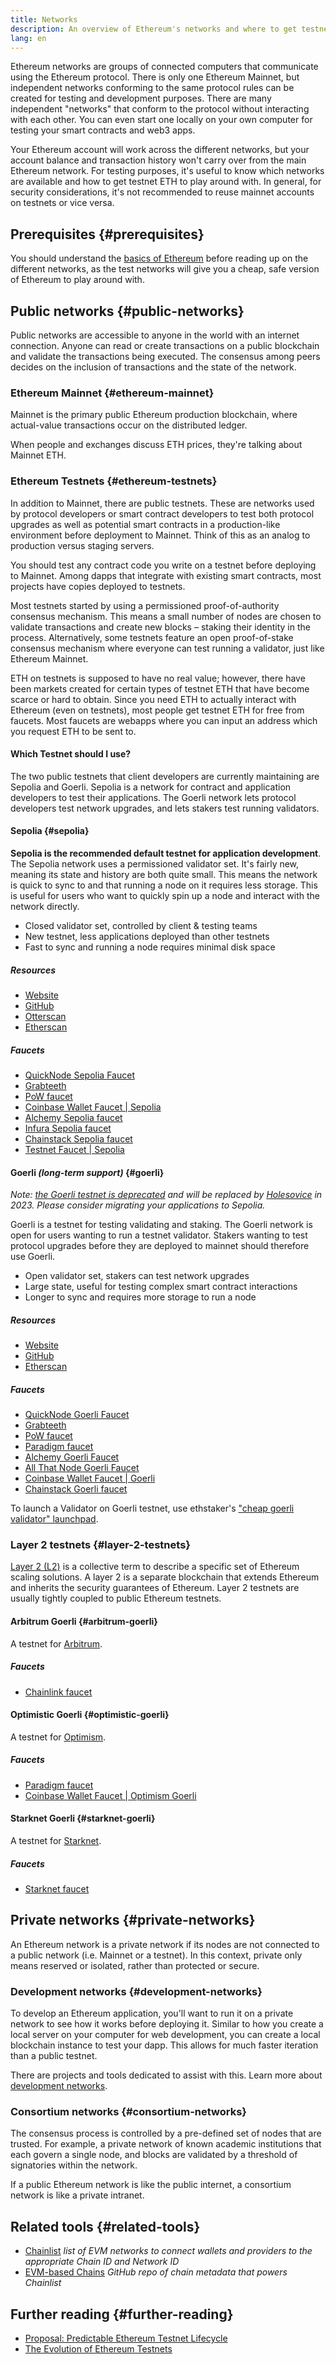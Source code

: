```yaml
---
title: Networks
description: An overview of Ethereum's networks and where to get testnet ether (ETH) for testing your application.
lang: en
---
```


Ethereum networks are groups of connected computers that communicate using the Ethereum protocol. There is only one Ethereum Mainnet, but independent networks conforming to the same protocol rules can be created for testing and development purposes. There are many independent "networks" that conform to the protocol without interacting with each other. You can even start one locally on your own computer for testing your smart contracts and web3 apps.

Your Ethereum account will work across the different networks, but your account balance and transaction history won't carry over from the main Ethereum network. For testing purposes, it's useful to know which networks are available and how to get testnet ETH to play around with. In general, for security considerations, it's not recommended to reuse mainnet accounts on testnets or vice versa.

## Prerequisites {#prerequisites}

You should understand the [basics of Ethereum](/developers/docs/intro-to-ethereum/) before reading up on the different networks, as the test networks will give you a cheap, safe version of Ethereum to play around with.

## Public networks {#public-networks}

Public networks are accessible to anyone in the world with an internet connection. Anyone can read or create transactions on a public blockchain and validate the transactions being executed. The consensus among peers decides on the inclusion of transactions and the state of the network.

### Ethereum Mainnet {#ethereum-mainnet}

Mainnet is the primary public Ethereum production blockchain, where actual-value transactions occur on the distributed ledger.

When people and exchanges discuss ETH prices, they're talking about Mainnet ETH.

### Ethereum Testnets {#ethereum-testnets}

In addition to Mainnet, there are public testnets. These are networks used by protocol developers or smart contract developers to test both protocol upgrades as well as potential smart contracts in a production-like environment before deployment to Mainnet. Think of this as an analog to production versus staging servers.

You should test any contract code you write on a testnet before deploying to Mainnet. Among dapps that integrate with existing smart contracts, most projects have copies deployed to testnets.

Most testnets started by using a permissioned proof-of-authority consensus mechanism. This means a small number of nodes are chosen to validate transactions and create new blocks – staking their identity in the process. Alternatively, some testnets feature an open proof-of-stake consensus mechanism where everyone can test running a validator, just like Ethereum Mainnet.

ETH on testnets is supposed to have no real value; however, there have been markets created for certain types of testnet ETH that have become scarce or hard to obtain. Since you need ETH to actually interact with Ethereum (even on testnets), most people get testnet ETH for free from faucets. Most faucets are webapps where you can input an address which you request ETH to be sent to.

#### Which Testnet should I use?

The two public testnets that client developers are currently maintaining are Sepolia and Goerli. Sepolia is a network for contract and application developers to test their applications. The Goerli network lets protocol developers test network upgrades, and lets stakers test running validators.

#### Sepolia {#sepolia}

**Sepolia is the recommended default testnet for application development**.
The Sepolia network uses a permissioned validator set. It's fairly new, meaning its state and history are both quite small. This means the network is quick to sync to and that running a node on it requires less storage. This is useful for users who want to quickly spin up a node and interact with the network directly.

- Closed validator set, controlled by client & testing teams
- New testnet, less applications deployed than other testnets
- Fast to sync and running a node requires minimal disk space

##### Resources

- [Website](https://sepolia.dev/)
- [GitHub](https://github.com/eth-clients/sepolia)
- [Otterscan](https://sepolia.otterscan.io/)
- [Etherscan](https://sepolia.etherscan.io)

##### Faucets

- [QuickNode Sepolia Faucet](https://faucet.quicknode.com/drip)
- [Grabteeth](https://grabteeth.xyz/)
- [PoW faucet](https://sepolia-faucet.pk910.de/)
- [Coinbase Wallet Faucet | Sepolia](https://coinbase.com/faucets/ethereum-sepolia-faucet)
- [Alchemy Sepolia faucet](https://sepoliafaucet.com/)
- [Infura Sepolia faucet](https://www.infura.io/faucet)
- [Chainstack Sepolia faucet](https://faucet.chainstack.com/sepolia-faucet)
- [Testnet Faucet | Sepolia](https://testnet-faucet.com/sepolia/)

#### Goerli _(long-term support)_ {#goerli}

_Note: [the Goerli testnet is deprecated](https://ethereum-magicians.org/t/proposal-predictable-ethereum-testnet-lifecycle/11575/17) and will be replaced by [Holesovice](https://github.com/eth-clients/holesovice) in 2023. Please consider migrating your applications to Sepolia._

Goerli is a testnet for testing validating and staking. The Goerli network is open for users wanting to run a testnet validator. Stakers wanting to test protocol upgrades before they are deployed to mainnet should therefore use Goerli.

- Open validator set, stakers can test network upgrades
- Large state, useful for testing complex smart contract interactions
- Longer to sync and requires more storage to run a node

##### Resources

- [Website](https://goerli.net/)
- [GitHub](https://github.com/eth-clients/goerli)
- [Etherscan](https://goerli.etherscan.io)

##### Faucets

- [QuickNode Goerli Faucet](https://faucet.quicknode.com/drip)
- [Grabteeth](https://grabteeth.xyz/)
- [PoW faucet](https://goerli-faucet.pk910.de/)
- [Paradigm faucet](https://faucet.paradigm.xyz/)
- [Alchemy Goerli Faucet](https://goerlifaucet.com/)
- [All That Node Goerli Faucet](https://www.allthatnode.com/faucet/ethereum.dsrv)
- [Coinbase Wallet Faucet | Goerli](https://coinbase.com/faucets/ethereum-goerli-faucet)
- [Chainstack Goerli faucet](https://faucet.chainstack.com/goerli-faucet)

To launch a Validator on Goerli testnet, use ethstaker's ["cheap goerli validator" launchpad](https://goerli.launchpad.ethstaker.cc/en/).

### Layer 2 testnets {#layer-2-testnets}

[Layer 2 (L2)](/layer-2/) is a collective term to describe a specific set of Ethereum scaling solutions. A layer 2 is a separate blockchain that extends Ethereum and inherits the security guarantees of Ethereum. Layer 2 testnets are usually tightly coupled to public Ethereum testnets.

#### Arbitrum Goerli {#arbitrum-goerli}

A testnet for [Arbitrum](https://arbitrum.io/).

##### Faucets

- [Chainlink faucet](https://faucets.chain.link/)

#### Optimistic Goerli {#optimistic-goerli}

A testnet for [Optimism](https://www.optimism.io/).

##### Faucets

- [Paradigm faucet](https://faucet.paradigm.xyz/)
- [Coinbase Wallet Faucet | Optimism Goerli](https://coinbase.com/faucets/optimism-goerli-faucet)

#### Starknet Goerli {#starknet-goerli}

A testnet for [Starknet](https://www.starknet.io).

##### Faucets

- [Starknet faucet](https://faucet.goerli.starknet.io)

## Private networks {#private-networks}

An Ethereum network is a private network if its nodes are not connected to a public network (i.e. Mainnet or a testnet). In this context, private only means reserved or isolated, rather than protected or secure.

### Development networks {#development-networks}

To develop an Ethereum application, you'll want to run it on a private network to see how it works before deploying it. Similar to how you create a local server on your computer for web development, you can create a local blockchain instance to test your dapp. This allows for much faster iteration than a public testnet.

There are projects and tools dedicated to assist with this. Learn more about [development networks](/developers/docs/development-networks/).

### Consortium networks {#consortium-networks}

The consensus process is controlled by a pre-defined set of nodes that are trusted. For example, a private network of known academic institutions that each govern a single node, and blocks are validated by a threshold of signatories within the network.

If a public Ethereum network is like the public internet, a consortium network is like a private intranet.

## Related tools {#related-tools}

- [Chainlist](https://chainlist.org/) _list of EVM networks to connect wallets and providers to the appropriate Chain ID and Network ID_
- [EVM-based Chains](https://github.com/ethereum-lists/chains) _GitHub repo of chain metadata that powers Chainlist_

## Further reading {#further-reading}

- [Proposal: Predictable Ethereum Testnet Lifecycle](https://ethereum-magicians.org/t/proposal-predictable-ethereum-testnet-lifecycle/11575/17)
- [The Evolution of Ethereum Testnets](https://etherworld.co/2022/08/19/the-evolution-of-ethereum-testnet/)
